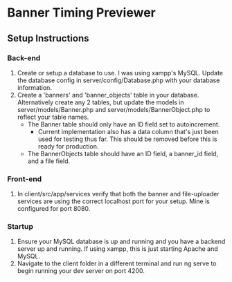 # Banner Timing Previewer

## Setup Instructions
### Back-end
1. Create or setup a database to use.  I was using xampp's MySQL.  Update the database config in server/config/Database.php with your database information.
2. Create a 'banners' and 'banner_objects' table in your database.  Alternatively create any 2 tables, but update the models in server/models/Banner.php and server/models/BannerObject.php to reflect your table names.
    * The Banner table should only have an ID field set to autoincrement.
        * Current implementation also has a data column that's just been used for testing thus far.  This should be removed before this is ready for production.
    * The BannerObjects table should have an ID field, a banner_id field, and a file field.

### Front-end
1. In client/src/app/services verify that both the banner and file-uploader services are using the correct localhost port for your setup.  Mine is configured for port 8080.

### Startup
1. Ensure your MySQL database is up and running and you have a backend server up and running.  If using xampp, this is just starting Apache and MySQL.
2. Navigate to the client folder in a different terminal and run ng serve to begin running your dev server on port 4200.